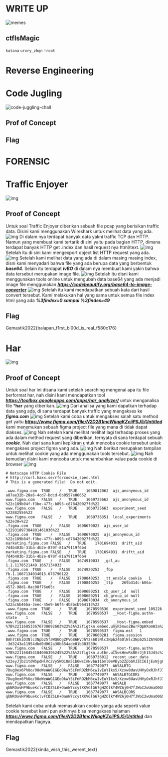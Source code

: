 # WRITE UP

![memes](/images/memes.jpg)

## ctfIsMagic

`katana`
`urxry_zhqn`
`!root`

# Reverse Engineering

# Code Jugling

![code-juggling-chall](./images/code-juggling-chall.png)

## Prof of Concept

## Flag

# FORENSIC

# Traffic Enjoyer
![img](/images/f1a.png)

## Proof of Concept
Untuk soal Traffic Enjoyer diberikan sebuah file pcap yang berisikan traffic data. Disini kami menggunakan Wireshark untuk melihat data yang ada.
![img](/images/f1b.png)
Di dalam nya terdapat banyak data yakni traffic TCP dan HTTP. Namun yang membuat kami tertarik di sini yaitu pada bagian HTTP, dimana terdapat banyak HTTP get .index dan hasil request nya html/text.
![img](/images/f1c.png)
Setelah itu di sini kami mengexport object list HTTP request yang ada. 
![img](/images/f1d.png)
Setelah kami melihat data yang ada di dalam masing masing index, disni kami menyadari bahwa file yang ada berupa data yang berbentuk ***base64***. Selain itu terdapat ***ivBO*** di dalam nya membuat kami yakin bahwa data tersebut merupakan image file.
![img](/images/f1e.png)
Setelah itu disni kami menggunakan tools online untuk mengubah data base64 yang ada menjadi image file menggunakan ***https://codebeautify.org/base64-to-image-converter***
![img](/images/f1f.png)
Setelah itu kami mendapatkan sebuah kata dari hasil convert tersebut. Kami melakukan hal yang sama untuk semua file index html yang ada ***%3findex=0 sampai %3findex=49***

## Flag
Gemastik2022{balapan_f1rst_bl00d_is_real_f580c176}

# Har
![img](/images/fb1.png)
## Proof of Concept
Untuk soal har ini disana kami setelah searching mengenai apa itu file berformat har, nah disini kami mendapatkan tool ***https://toolbox.googleapps.com/apps/har_analyzer/*** untuk menganalisa file ***har** yang diberikan.
![img](/images/fb2.png)
Dari analisa yang kami dapatkan terhadap data yang ada, di sana terdapat banyak traffic yang mengakses ke ***figma.com*** 
![img](/images/fb3.png)
Setelah kami coba untuk mengakses salah satu method get yaitu ***https://www.figma.com/file/N2D2B1mcWjiqgKZciiPSJ5/Untitled*** kami menemukan sebuah figma project file yang mana di tidak dapat diakses. 
![img](/images/fb4.png)
Nah setelah kami melihat melihat lagi terhadap proses yang ada dalam method request yang diberikan, ternyata di sana terdapat sebuah ***cookie***. Nah dari sana kami kepikiran untuk mencoba cookie tersebut untuk mengakses project figma yang ada.
![img](/images/fb5.png)
Nah berikut merupakan tampilan untuk melihat cookie yang ada menggunakan tools tersebut.
![img](/images/fb6.png)
Nah kemudian disini kami mencoba untuk menambahkan value pada cookie di browser
![img](/images/fb7.png)

```
# Netscape HTTP Cookie File
# http://curl.haxx.se/rfc/cookie_spec.html
# This is a generated file!  Do not edit.

.www.figma.com	TRUE	/	TRUE	1669812062	ajs_anonymous_id	a87ae32b-28a6-4cd7-bdcd-0b0557e06652
www.figma.com	FALSE	/	TRUE	1669725662	ajs_anonymous_id	%22c189b04f-f3be-477c-b895-c878420027fd%22
www.figma.com	FALSE	/	TRUE	1669725663	experiment_seed	%22882556%22
www.figma.com	FALSE	/	TRUE	1669736351	local_experiments	%22e30=%22
.figma.com	TRUE	/	FALSE	1698670023	ajs_user_id	%22931897384801461036%22
.figma.com	TRUE	/	FALSE	1698670025	ajs_anonymous_id	%22c189b04f-f3be-477c-b895-c878420027fd%22
marketing.figma.com	FALSE	/	TRUE	1701694031	drift_aid	7d4b403b-31ba-4b2e-870f-81a79119f6b4
marketing.figma.com	FALSE	/	TRUE	1701694031	driftt_aid	7d4b403b-31ba-4b2e-870f-81a79119f6b4
.figma.com	TRUE	/	FALSE	1674910033	_gcl_au	1.1.1178521449.1667134033
.figma.com	TRUE	/	FALSE	1674920253	_fbp	fb.1.1667134034015.678796122
.figma.com	TRUE	/	FALSE	1700840253	_tt_enable_cookie	1
.figma.com	TRUE	/	FALSE	1700840253	_ttp	269b314c-b06a-4572-98d1-0ac08f76e65c
.figma.com	TRUE	/	FALSE	1698680251	cb_user_id	null
.figma.com	TRUE	/	FALSE	1698680251	cb_group_id	null
.figma.com	TRUE	/	FALSE	1698670034	cb_anonymous_id	%22ac6b46ba-3eec-45e9-b6f4-4b8bcb964113%22
.www.figma.com	TRUE	/	TRUE	1670590536	experiment_seed	109226
www.figma.com	FALSE	/	TRUE	1670590537	__Host-figma.authn-state	1
www.figma.com	FALSE	/	TRUE	1670590537	__Host-figma.embed	%7B%221168533676738692603%22%3A%22figtkn.embed.umyR5mwoZBwrFQpWXomW2a%22%7D
.www.figma.com	TRUE	/	TRUE	1670590537	figma.mst	1
.www.figma.com	TRUE	/	TRUE	1670600281	figma.session	BAh7CEkiD3Nlc3Npb25faWQGOgZFVG86HVJhY2s6OlNlc3Npb246OlNlc3Npb25JZAY6D0BwdWJsaWNfaWRJIkVjMWJhNWI1NDIyZmM4MTkyNjE5MDQxNzE4NGVkNTJmZDIzZDIzMmRmYmMwZjg4MGQ5ZDFlMzg5N2EyZmQ1ZWRlBjsARkkiCmZsYXNoBjsARnsASSIJY29udAY7AEZJIjgvZmlsZS9OMkQyQjFtY1dqaXFnS1pjaWlQU0o1L1VudGl0bGVkP25vZGUtaWQ9MCUzQTEGOwBU--3d3243a11954dbd0d062a30b654ade01b383589c
www.figma.com	FALSE	/	TRUE	1670590537	__Host-figma.authn	%7B%221168454184006396245%22%3A%22figtkn.authn.uI5wsHnwRs0KrJjh15JdSc%22%7D
www.figma.com	FALSE	/	TRUE	1669736012	recent_user_data	%22eyJjb21tdW5pdHlVc2VySWQiOm51bGwsImNvbW11bml0eVByb2ZpbGVJZCI6IjExNjg0NTQxODQyNjU2MzUzNjAiLCJmaWxlQnJvd3NlclVzZXJJZCI6IjExNjg0NTQxODQwMDYzOTYyNDUiLCJ1c2VySWRUb09yZ0lkIjp7IjExNjg0NTQxODQwMDYzOTYyNDUiOm51bGx9fQ==%22
www.figma.com	FALSE	/	FALSE	1667749077	AWSALBTG	7Dug0ex6PhUo/08oWeWWG1GEoOkwY5iFnRO2bM6cwIvEuYIks5/Xzxw8UavUHVyOxRJhfJ74y7SaBYbRYnv1tivV+gxcVctP+KlTf8YskQI+yrtNLIln/wBcxgFkXYvbZDZlZ1jPp+HrpELt5d6z+TH4Tm4MkaVYcrFsF+4jsm+A
www.figma.com	FALSE	/	TRUE	1667749077	AWSALBTGCORS	7Dug0ex6PhUo/08oWeWWG1GEoOkwY5iFnRO2bM6cwIvEuYIks5/Xzxw8UavUHVyOxRJhfJ74y7SaBYbRYnv1tivV+gxcVctP+KlTf8YskQI+yrtNLIln/wBcxgFkXYvbZDZlZ1jPp+HrpELt5d6z+TH4Tm4MkaVYcrFsF+4jsm+A
www.figma.com	FALSE	/	FALSE	1667749077	AWSALB	qbNROovHP9bueKclvFCDZ5LK+OanW7ccytXKVGlG67gHZOlkY4WZAj0H7fJWoI2wUmaO0GSQgFOjTNkgySzBnUgHX6KEFbxrkbq0WFfTn9dUBH8YXKVpNn0OBx7e
www.figma.com	FALSE	/	TRUE	1667749077	AWSALBCORS	qbNROovHP9bueKclvFCDZ5LK+OanW7ccytXKVGlG67gHZOlkY4WZAj0H7fJWoI2wUmaO0GSQgFOjTNkgySzBnUgHX6KEFbxrkbq0WFfTn9dUBH8YXKVpNn0OBx7e
```
Setelah kami coba untuk memasukkan cookie yanga ada seperti value cookie tersebut kami pun akhirnya bisa mengakses halaman ***https://www.figma.com/file/N2D2B1mcWjiqgKZciiPSJ5/Untitled*** dan mendapatkan flagnya.

## Flag
Gemastik2022{kinda_wish_this_werent_text}


